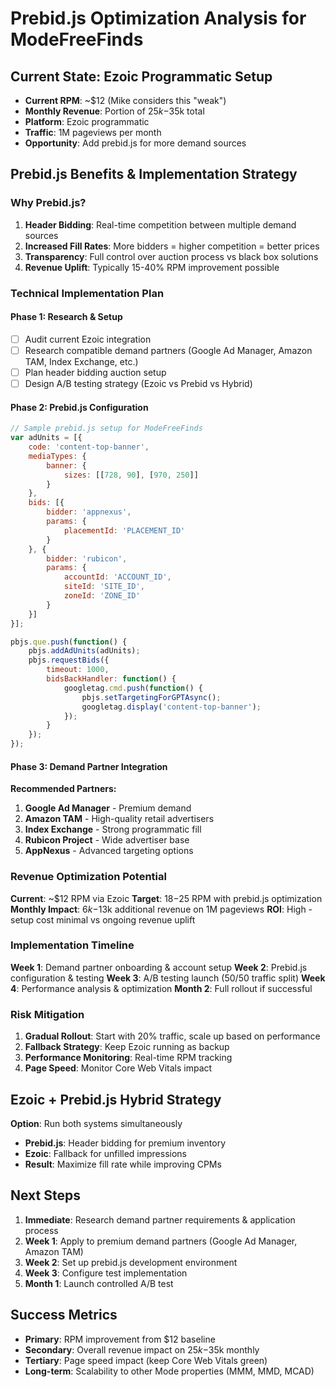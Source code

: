 # Prebid.js Optimization Analysis for ModeFreeFinds

## Current State: Ezoic Programmatic Setup
- **Current RPM**: ~$12 (Mike considers this "weak")
- **Monthly Revenue**: Portion of $25k-$35k total
- **Platform**: Ezoic programmatic
- **Traffic**: 1M pageviews per month
- **Opportunity**: Add prebid.js for more demand sources

## Prebid.js Benefits & Implementation Strategy

### Why Prebid.js?
1. **Header Bidding**: Real-time competition between multiple demand sources
2. **Increased Fill Rates**: More bidders = higher competition = better prices
3. **Transparency**: Full control over auction process vs black box solutions
4. **Revenue Uplift**: Typically 15-40% RPM improvement possible

### Technical Implementation Plan

#### Phase 1: Research & Setup
- [ ] Audit current Ezoic integration
- [ ] Research compatible demand partners (Google Ad Manager, Amazon TAM, Index Exchange, etc.)
- [ ] Plan header bidding auction setup
- [ ] Design A/B testing strategy (Ezoic vs Prebid vs Hybrid)

#### Phase 2: Prebid.js Configuration
```javascript
// Sample prebid.js setup for ModeFreeFinds
var adUnits = [{
    code: 'content-top-banner',
    mediaTypes: {
        banner: {
            sizes: [[728, 90], [970, 250]]
        }
    },
    bids: [{
        bidder: 'appnexus',
        params: {
            placementId: 'PLACEMENT_ID'
        }
    }, {
        bidder: 'rubicon',
        params: {
            accountId: 'ACCOUNT_ID',
            siteId: 'SITE_ID',
            zoneId: 'ZONE_ID'
        }
    }]
}];

pbjs.que.push(function() {
    pbjs.addAdUnits(adUnits);
    pbjs.requestBids({
        timeout: 1000,
        bidsBackHandler: function() {
            googletag.cmd.push(function() {
                pbjs.setTargetingForGPTAsync();
                googletag.display('content-top-banner');
            });
        }
    });
});
```

#### Phase 3: Demand Partner Integration
**Recommended Partners:**
1. **Google Ad Manager** - Premium demand
2. **Amazon TAM** - High-quality retail advertisers
3. **Index Exchange** - Strong programmatic fill
4. **Rubicon Project** - Wide advertiser base
5. **AppNexus** - Advanced targeting options

### Revenue Optimization Potential

**Current**: ~$12 RPM via Ezoic
**Target**: $18-$25 RPM with prebid.js optimization
**Monthly Impact**: $6k-$13k additional revenue on 1M pageviews
**ROI**: High - setup cost minimal vs ongoing revenue uplift

### Implementation Timeline

**Week 1**: Demand partner onboarding & account setup
**Week 2**: Prebid.js configuration & testing
**Week 3**: A/B testing launch (50/50 traffic split)
**Week 4**: Performance analysis & optimization
**Month 2**: Full rollout if successful

### Risk Mitigation

1. **Gradual Rollout**: Start with 20% traffic, scale up based on performance
2. **Fallback Strategy**: Keep Ezoic running as backup
3. **Performance Monitoring**: Real-time RPM tracking
4. **Page Speed**: Monitor Core Web Vitals impact

## Ezoic + Prebid.js Hybrid Strategy

**Option**: Run both systems simultaneously
- **Prebid.js**: Header bidding for premium inventory
- **Ezoic**: Fallback for unfilled impressions
- **Result**: Maximize fill rate while improving CPMs

## Next Steps

1. **Immediate**: Research demand partner requirements & application process
2. **Week 1**: Apply to premium demand partners (Google Ad Manager, Amazon TAM)
3. **Week 2**: Set up prebid.js development environment
4. **Week 3**: Configure test implementation
5. **Month 1**: Launch controlled A/B test

## Success Metrics

- **Primary**: RPM improvement from $12 baseline
- **Secondary**: Overall revenue impact on $25k-$35k monthly
- **Tertiary**: Page speed impact (keep Core Web Vitals green)
- **Long-term**: Scalability to other Mode properties (MMM, MMD, MCAD) 